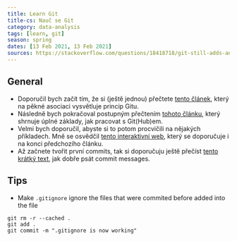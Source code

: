 ```yaml
---
title: Learn Git
title-cs: Nauč se Git
category: data-analysis
tags: [learn, git]
season: spring
dates: [13 Feb 2021, 13 Feb 2021]
sources: https://stackoverflow.com/questions/18418718/git-still-adds-and-tracks-folders-marked-in-gitignore
---
```


## General
*   Doporučil bych začít tím, že si (ještě jednou) přečtete [tento článek](https://pixelpioneers.co/blog/2017/git-basics-explained-by-designing-a-new-car), který na pěkné asociaci vysvětluje princip Gitu.
*   Následně bych pokračoval postupným přečtením [tohoto článku](https://product.hubspot.com/blog/git-and-github-tutorial-for-beginners), který shrnuje úplné základy, jak pracovat s Git(Hub)em.
*   Velmi bych doporučil, abyste si to potom procvičili na nějakých příkladech. Mně se osvědčil [tento interaktivní web](https://learngitbranching.js.org/), který se doporučuje i na konci předchozího článku.
*   Až začnete tvořit první commits, tak si doporučuju ještě přečíst [tento krátký text](https://juffalow.com/other/write-good-git-commit-message), jak dobře psát commit messages.

## Tips
* Make `.gitignore` ignore the files that were commited before added into the file

```
git rm -r --cached .
git add .
git commit -m ".gitignore is now working"
```